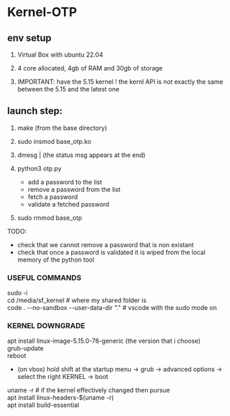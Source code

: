 # Kernel-OTP


## env setup

1. Virtual Box with ubuntu 22.04

2. 4 core allocated, 4gb of RAM and 30gb of storage
   
3. IMPORTANT: have the 5.15 kernel ! the kernl API is not exactly the same between the 5.15 and the latest one 


## launch step:

1. make (from the base directory)

2. sudo insmod base_otp.ko

3. dmesg | (the status msg appears at the end)

4. python3 otp.py
   - add a password to the list
   - remove a password from the list
   - fetch a password
   - validate a fetched password

6. sudo rmmod base_otp

TODO:
- check that we cannot remove a password that is non existant
- check that once a password is validated it is wiped from the local memory of the python tool

### USEFUL COMMANDS

sudo -i  
cd /media/sf_kernel # where my shared folder is  
code . --no-sandbox --user-data-dir "." # vscode with the sudo mode on  

### KERNEL DOWNGRADE

apt install linux-image-5.15.0-78-generic (the version that i choose)    
grub-update  
reboot  

- (on vbox) hold shift at the startup menu -> grub -> advanced options -> select the right KERNEL -> boot  

uname -r # if the kernel effectively changed then pursue  
apt install linux-headers-$(uname -r)  
apt install build-essential
